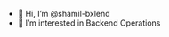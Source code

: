 - 👋 Hi, I’m @shamil-bxlend
- 👀 I’m interested in Backend Operations
<!--- 🌱 I’m currently learning 
- 💞️ I’m looking to collaborate on ...
- 📫 How to reach me : 
--->

<!---
shamil-bxlend/shamil-bxlend is a ✨ special ✨ repository because its `README.md` (this file) appears on your GitHub profile.
You can click the Preview link to take a look at your changes.
--->
